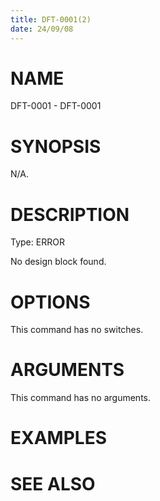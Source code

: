 ```yaml
---
title: DFT-0001(2)
date: 24/09/08
---
```


# NAME

DFT-0001 - DFT-0001

# SYNOPSIS

N/A.

# DESCRIPTION

Type: ERROR

No design block found.

# OPTIONS

This command has no switches.

# ARGUMENTS

This command has no arguments.

# EXAMPLES

# SEE ALSO
